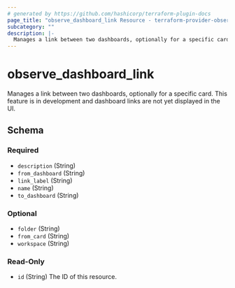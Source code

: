 ```yaml
---
# generated by https://github.com/hashicorp/terraform-plugin-docs
page_title: "observe_dashboard_link Resource - terraform-provider-observe"
subcategory: ""
description: |-
  Manages a link between two dashboards, optionally for a specific card. This feature is in development and dashboard links are not yet displayed in the UI.
---
```

# observe_dashboard_link

Manages a link between two dashboards, optionally for a specific card. This feature is in development and dashboard links are not yet displayed in the UI.

<!-- schema generated by tfplugindocs -->
## Schema

### Required

- `description` (String)
- `from_dashboard` (String)
- `link_label` (String)
- `name` (String)
- `to_dashboard` (String)

### Optional

- `folder` (String)
- `from_card` (String)
- `workspace` (String)

### Read-Only

- `id` (String) The ID of this resource.

